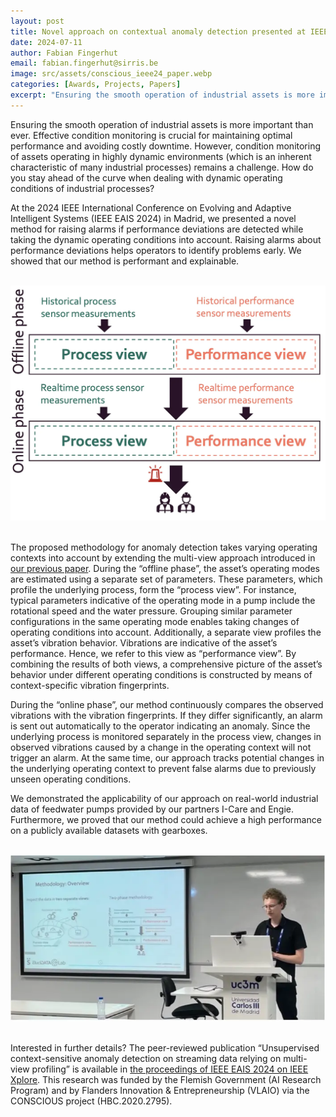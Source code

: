 ```yaml
---
layout: post
title: Novel approach on contextual anomaly detection presented at IEEE International Conference on Evolving and Adaptive Systems 2024
date: 2024-07-11
author: Fabian Fingerhut
email: fabian.fingerhut@sirris.be
image: src/assets/conscious_ieee24_paper.webp
categories: [Awards, Projects, Papers]
excerpt: "Ensuring the smooth operation of industrial assets is more important than ever. Effective condition monitoring is crucial for maintaining optimal performance and avoiding costly downtime. However, condition monitoring of assets operating in highly dynamic environments (which is an inherent characteristic of many industrial processes) remains a challenge. How do you stay ahead of the curve when dealing with dynamic operating conditions of industrial processes?."
---
```

<!-- <div class="text-md text-gray-700 "> -->

Ensuring the smooth operation of industrial assets is more important than ever. Effective condition monitoring is crucial for maintaining optimal performance and avoiding costly downtime. However, condition monitoring of assets operating in highly dynamic environments (which is an inherent characteristic of many industrial processes) remains a challenge. How do you stay ahead of the curve when dealing with dynamic operating conditions of industrial processes?

At the 2024 IEEE International Conference on Evolving and Adaptive Intelligent Systems (IEEE EAIS 2024) in Madrid, we presented a novel method for raising alarms if performance deviations are detected while taking the dynamic operating conditions into account. Raising alarms about performance deviations helps operators to identify problems early. We showed that our method is performant and explainable.

<br/>
<center><img alt="Method" src="src/assets/conscious_ieee24_paper2.webp" class="center" /></center>
<br/>

The proposed methodology for anomaly detection takes varying operating contexts into account by extending the multi-view approach introduced in
<a href="https://ieeexplore.ieee.org/document/10194172" target="_blank" alt="Multi-view contextual performance profiling in rotating machinery" class="text-blue-600 underline">our previous paper</a>. During the “offline phase”, the asset’s operating modes are estimated using a separate set of parameters. These parameters, which profile the underlying process, form the “process view”. For instance, typical parameters indicative of the operating mode in a pump include the rotational speed and the water pressure. Grouping similar parameter configurations in the same operating mode enables taking changes of operating conditions into account. Additionally, a separate view profiles the asset’s vibration behavior. Vibrations are indicative of the asset’s performance. Hence, we refer to this view as “performance view”. By combining the results of both views, a comprehensive picture of the asset’s behavior under different operating conditions is constructed by means of context-specific vibration fingerprints.

During the “online phase”, our method continuously compares the observed vibrations with the vibration fingerprints. If they differ significantly, an alarm is sent out automatically to the operator indicating an anomaly. Since the underlying process is monitored separately in the process view, changes in observed vibrations caused by a change in the operating context will not trigger an alarm. At the same time, our approach tracks potential changes in the underlying operating context to prevent false alarms due to previously unseen operating conditions.

We demonstrated the applicability of our approach on real-world industrial data of feedwater pumps provided by our partners I-Care and Engie. Furthermore, we proved that our method could achieve a high performance on a publicly available datasets with gearboxes.

<br/>
<center><img alt="Presentation at conference " src="src/assets/conscious_ieee24_paper3.webp" class="center" /></center>
<br/>

Interested in further details? The peer-reviewed publication “Unsupervised context-sensitive anomaly detection on streaming data relying on multi-view profiling” is available in <a href="https://ieeexplore.ieee.org/document/10569106" target="_blank" alt="Unsupervised context-sensitive anomaly detection on streaming data relying on multi-view profiling" class="text-blue-600 underline">the proceedings of IEEE EAIS 2024 on IEEE Xplore</a>. This research was funded by the Flemish Government (AI Research Program) and by Flanders Innovation & Entrepreneurship (VLAIO) via the CONSCIOUS project (HBC.2020.2795).


<!-- </div> -->

